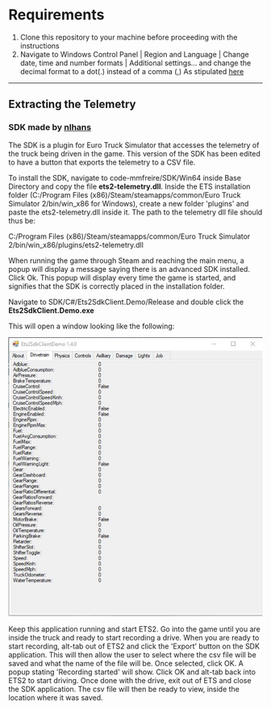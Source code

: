 # Requirements

1. Clone this repository to your machine before proceeding with the instructions
2. Navigate to Windows Control Panel | Region and Language | Change date, time and number formats | Additional settings... and change the decimal format to a dot(.) instead of a comma (,) As stipulated [here](https://answers.microsoft.com/en-us/msoffice/forum/msoffice_word-mso_win10-mso_365hp/changing-decimal-separator-from-comma-to-dot/953556fb-00d0-45ad-bd4f-6ca8afa5025a)

---

## Extracting the Telemetry

### SDK made by [nlhans](https://github.com/nlhans/ets2-sdk-plugin)

The SDK is a plugin for Euro Truck Simulator that accesses the telemetry of the truck being driven in the game. This version of the SDK has been edited to have a button that exports the telemetry to a CSV file.

To install the SDK, navigate to code-mmfreire/SDK/Win64 inside Base Directory and copy the file **ets2-telemetry.dll**. Inside the ETS installation folder (C:/Program Files (x86)/Steam/steamapps/common/Euro Truck Simulator 2/bin/win_x86 for Windows), create a new folder 'plugins' and paste the ets2-telemetry.dll inside it. The path to the telemetry dll file should thus be:

C:/Program Files (x86)/Steam/steamapps/common/Euro Truck Simulator 2/bin/win_x86/plugins/ets2-telemetry.dll

When running the game through Steam and reaching the main menu, a popup will display a message saying there is an advanced SDK installed. Click Ok. This popup will display every time the game is started, and signifies that the SDK is correctly placed in the installation folder.

Navigate to SDK/C#/Ets2SdkClient.Demo/Release and double click the **Ets2SdkClient.Demo.exe**

This will open a window looking like the following:

![sdk](Screenshot.png "SDK")

Keep this application running and start ETS2. Go into the game until you are inside the truck and ready to start recording a drive. When you are ready to start recording, alt-tab out of ETS2 and click the 'Export' button on the SDK application. This will then allow the user to select where the csv file will be saved and what the name of the file will be. Once selected, click OK. A popup stating 'Recording started' will show. Click OK and alt-tab back into ETS2 to start driving. Once done with the drive, exit out of ETS and close the SDK application. The csv file will then be ready to view, inside the location where it was saved.
